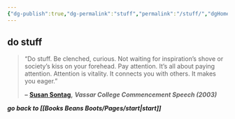 ```yaml
---
{"dg-publish":true,"dg-permalink":"stuff","permalink":"/stuff/","dgHomeLink":true,"dgPassFrontmatter":false}
---
```



## do stuff

> “Do stuff. Be clenched, curious. Not waiting for inspiration’s shove or society’s kiss on your forehead. Pay attention. It’s all about paying attention. Attention is vitality. It connects you with others. It makes you eager.”
> 
> **–** [**Susan Sontag**](https://londonwriterssalon.us4.list-manage.com/track/click?u=8b047263967451488070a8ad0&id=61bde9501d&e=bc5cbc9b90)**,** _**Vassar College Commencement Speech (2003)**_

***go back to [[Books Beans Boots/Pages/start|start]]***